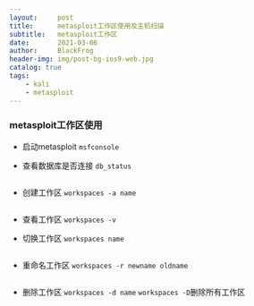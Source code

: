 ```yaml
---
layout:     post
title:      metasploit工作区使用及主机扫描
subtitle:   metasploit工作区
date:       2021-03-06
author:     BlackFrog
header-img: img/post-bg-ios9-web.jpg
catalog: true
tags:
    - kali
    - metasploit
---
```


### metasploit工作区使用

- 启动metasploit `msfconsole`
![]()

- 查看数据库是否连接 `db_status`

![]()

- 创建工作区 `workspaces -a name`

![]()

- 查看工作区   `workspaces -v`
![]()

- 切换工作区 `workspaces name`

![]()

- 重命名工作区 `workspaces -r newname oldname`

![]()

- 删除工作区  `workspaces -d name`    `workspaces -D`删除所有工作区
